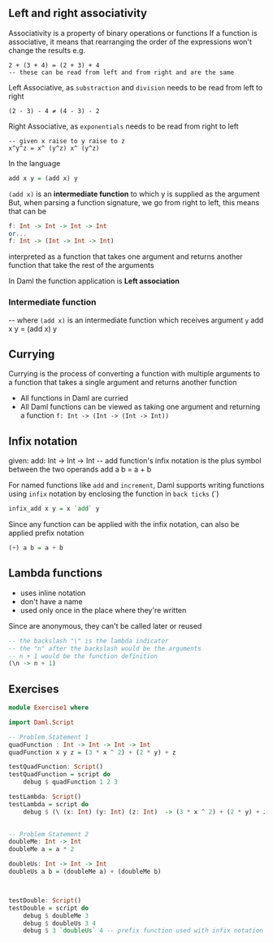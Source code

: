 ## Left and right associativity
Associativity is a property of binary operations or functions
If a function is associative, it means that rearranging the order of the expressions won't change the results
e.g.
```
2 + (3 + 4) = (2 + 3) + 4
-- these can be read from left and from right and are the same
```

Left Associative, as `substraction` and `division`
needs to be read from left to right
```
(2 - 3) - 4 ≠ (4 - 3) - 2
```

Right Associative, as `exponentials`
needs to be read from right to left
```text
-- given x raise to y raise to z
x^y^z = x^ (y^z) x^ (y^z) 
```

In the language
```haskell
add x y = (add x) y
```
`(add x)` is an **intermediate function** to which y is supplied as the argument
But, when parsing a function signature, we go from right to left, this means that can be 
```haskell
f: Int -> Int -> Int -> Int
or...
f: Int -> (Int -> Int -> Int)
```
interpreted as a function that takes one argument and returns another function that take the rest of the arguments

In Daml the function application is **Left association**

### Intermediate function

-- where `(add x)` is an intermediate function which receives argument `y`
add x y = (add x) y


## Currying
Currying is the process of converting a function with multiple arguments to a function that takes a single argument and returns another function
- All functions in Daml are curried
- All Daml functions can be viewed as taking one argument and returning a function
`f: Int -> (Int -> (Int -> Int))`
## Infix notation
given:
add: Int -> Int -> Int
-- add function's infix notation is the plus symbol between the two operands
add a b = a + b

For named functions like `add` and `increment`, Daml supports writing functions using `infix` notation by enclosing the function in `back ticks` (`)
```haskell
infix_add x y = x `add` y
```

Since any function can be applied with the infix notation, can also be applied prefix notation
```haskell
(+) a b = a + b
```

## Lambda functions
- uses inline notation
- don't have a name
- used only once in the place where they're written

Since are anonymous, they can't be called later or reused
```haskell
-- the backslash "\" is the lambda indicator
-- the "n" after the backslash would be the arguments
-- n + 1 would be the function definition
(\n -> n + 1)
```

## Exercises
```haskell
module Exercise1 where

import Daml.Script

-- Problem Statement 1
quadFunction : Int -> Int -> Int -> Int
quadFunction x y z = (3 * x ^ 2) + (2 * y) + z

testQuadFunction: Script()
testQuadFunction = script do
    debug $ quadFunction 1 2 3

testLambda: Script()
testLambda = script do
    debug $ (\ (x: Int) (y: Int) (z: Int)  -> (3 * x ^ 2) + (2 * y) + z) 1 2 3
    

-- Problem Statement 2
doubleMe: Int -> Int
doubleMe a = a * 2

doubleUs: Int -> Int -> Int
doubleUs a b = (doubleMe a) + (doubleMe b)



testDouble: Script()
testDouble = script do
    debug $ doubleMe 3
    debug $ doubleUs 3 4
    debug $ 3 `doubleUs` 4 -- prefix function used with infix notation


```


